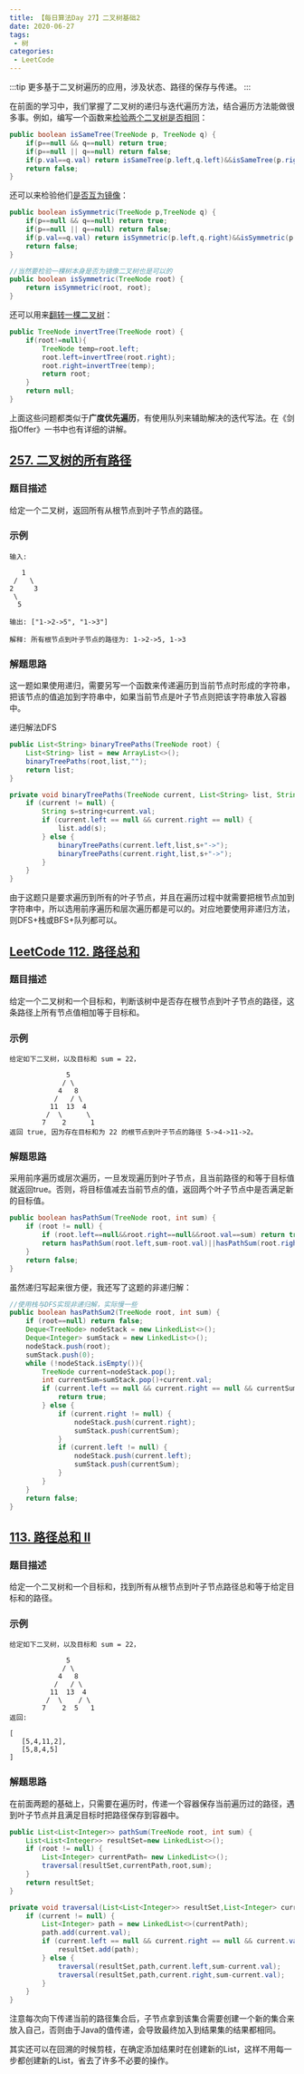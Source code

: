 ```yaml
---
title: 【每日算法Day 27】二叉树基础2
date: 2020-06-27
tags:
 - 树
categories:
 - LeetCode
---
```

:::tip
更多基于二叉树遍历的应用，涉及状态、路径的保存与传递。
:::
<!-- more -->

在前面的学习中，我们掌握了二叉树的递归与迭代遍历方法，结合遍历方法能做很多事。例如，编写一个函数来[检验两个二叉树是否相同](https://leetcode-cn.com/problems/same-tree/description/)：
```java
public boolean isSameTree(TreeNode p, TreeNode q) {
    if(p==null && q==null) return true;
    if(p==null || q==null) return false;
    if(p.val==q.val) return isSameTree(p.left,q.left)&&isSameTree(p.right,q.right);
    return false;
}
```
还可以来检验他们[是否互为镜像](https://leetcode-cn.com/problems/symmetric-tree/description/)：
```java
public boolean isSymmetric(TreeNode p,TreeNode q) {
    if(p==null && q==null) return true;
    if(p==null || q==null) return false;
    if(p.val==q.val) return isSymmetric(p.left,q.right)&&isSymmetric(p.right,q.left);
    return false;
}

//当然要检验一棵树本身是否为镜像二叉树也是可以的
public boolean isSymmetric(TreeNode root) {
    return isSymmetric(root, root);
}
```
还可以用来[翻转一棵二叉树](https://leetcode-cn.com/problems/invert-binary-tree/)：
```java
public TreeNode invertTree(TreeNode root) {
    if(root!=null){
        TreeNode temp=root.left;
        root.left=invertTree(root.right);
        root.right=invertTree(temp);
        return root;
    }
    return null;
}
```
上面这些问题都类似于**广度优先遍历**，有使用队列来辅助解决的迭代写法。在《剑指Offer》一书中也有详细的讲解。

## [257. 二叉树的所有路径](https://leetcode-cn.com/problems/binary-tree-paths/)

### 题目描述
给定一个二叉树，返回所有从根节点到叶子节点的路径。

### 示例
```
输入:

   1
 /   \
2     3
 \
  5

输出: ["1->2->5", "1->3"]

解释: 所有根节点到叶子节点的路径为: 1->2->5, 1->3
```
### 解题思路
这一题如果使用递归，需要另写一个函数来传递遍历到当前节点时形成的字符串，把该节点的值追加到字符串中，如果当前节点是叶子节点则把该字符串放入容器中。

递归解法DFS
```java
public List<String> binaryTreePaths(TreeNode root) {
    List<String> list = new ArrayList<>();
    binaryTreePaths(root,list,"");
    return list;
}

private void binaryTreePaths(TreeNode current, List<String> list, String string) {
    if (current != null) {
        String s=string+current.val;
        if (current.left == null && current.right == null) {
            list.add(s);
        } else {
            binaryTreePaths(current.left,list,s+"->");
            binaryTreePaths(current.right,list,s+"->");
        }
    }
}
```
由于这题只是要求遍历到所有的叶子节点，并且在遍历过程中就需要把根节点加到字符串中，所以选用前序遍历和层次遍历都是可以的。对应地要使用非递归方法，则DFS+栈或BFS+队列都可以。

## [LeetCode 112. 路径总和](https://leetcode-cn.com/problems/path-sum)

### 题目描述
给定一个二叉树和一个目标和，判断该树中是否存在根节点到叶子节点的路径，这条路径上所有节点值相加等于目标和。

### 示例
```
给定如下二叉树，以及目标和 sum = 22，

              5
             / \
            4   8
           /   / \
          11  13  4
         /  \      \
        7    2      1
返回 true, 因为存在目标和为 22 的根节点到叶子节点的路径 5->4->11->2。
```

### 解题思路
采用前序遍历或层次遍历，一旦发现遍历到叶子节点，且当前路径的和等于目标值就返回true。否则，将目标值减去当前节点的值，返回两个叶子节点中是否满足新的目标值。
```java
public boolean hasPathSum(TreeNode root, int sum) {
    if (root != null) {
        if (root.left==null&&root.right==null&&root.val==sum) return true;
        return hasPathSum(root.left,sum-root.val)||hasPathSum(root.right,sum-root.val);
    }
    return false;
}
```

虽然递归写起来很方便，我还写了这题的非递归解：
```java
//使用栈与DFS实现非递归解，实际慢一些
public boolean hasPathSum2(TreeNode root, int sum) {
    if (root==null) return false;
    Deque<TreeNode> nodeStack = new LinkedList<>();
    Deque<Integer> sumStack = new LinkedList<>();
    nodeStack.push(root);
    sumStack.push(0);
    while (!nodeStack.isEmpty()){
        TreeNode current=nodeStack.pop();
        int currentSum=sumStack.pop()+current.val;
        if (current.left == null && current.right == null && currentSum == sum) {
            return true;
        } else {
            if (current.right != null) {
                nodeStack.push(current.right);
                sumStack.push(currentSum);
            }
            if (current.left != null) {
                nodeStack.push(current.left);
                sumStack.push(currentSum);
            }
        }
    }
    return false;
}
```

## [113. 路径总和 II](https://leetcode-cn.com/problems/path-sum-ii)

### 题目描述
给定一个二叉树和一个目标和，找到所有从根节点到叶子节点路径总和等于给定目标和的路径。

### 示例
```
给定如下二叉树，以及目标和 sum = 22，

              5
             / \
            4   8
           /   / \
          11  13  4
         /  \    / \
        7    2  5   1
返回:

[
   [5,4,11,2],
   [5,8,4,5]
]
```

### 解题思路
在前面两题的基础上，只需要在遍历时，传递一个容器保存当前遍历过的路径，遇到叶子节点并且满足目标时把路径保存到容器中。
```java
public List<List<Integer>> pathSum(TreeNode root, int sum) {
    List<List<Integer>> resultSet=new LinkedList<>();
    if (root != null) {
        List<Integer> currentPath= new LinkedList<>();
        traversal(resultSet,currentPath,root,sum);
    }
    return resultSet;
}

private void traversal(List<List<Integer>> resultSet,List<Integer> currentPath,TreeNode current,int sum){
    if (current != null) {
        List<Integer> path = new LinkedList<>(currentPath);
        path.add(current.val);
        if (current.left == null && current.right == null && current.val == sum) {
            resultSet.add(path);
        } else {
            traversal(resultSet,path,current.left,sum-current.val);
            traversal(resultSet,path,current.right,sum-current.val);
        }
    }
}
```
注意每次向下传递当前的路径集合后，子节点拿到该集合需要创建一个新的集合来放入自己，否则由于Java的值传递，会导致最终加入到结果集的结果都相同。

其实还可以在回溯的时候剪枝，在确定添加结果时在创建新的List，这样不用每一步都创建新的List，省去了许多不必要的操作。
